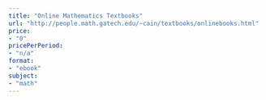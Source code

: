 ```yaml
---
title: "Online Mathematics Textbooks"
url: "http://people.math.gatech.edu/~cain/textbooks/onlinebooks.html"
price: 
- "0"
pricePerPeriod: 
- "n/a"
format: 
- "ebook"
subject: 
- "math"
---
```

